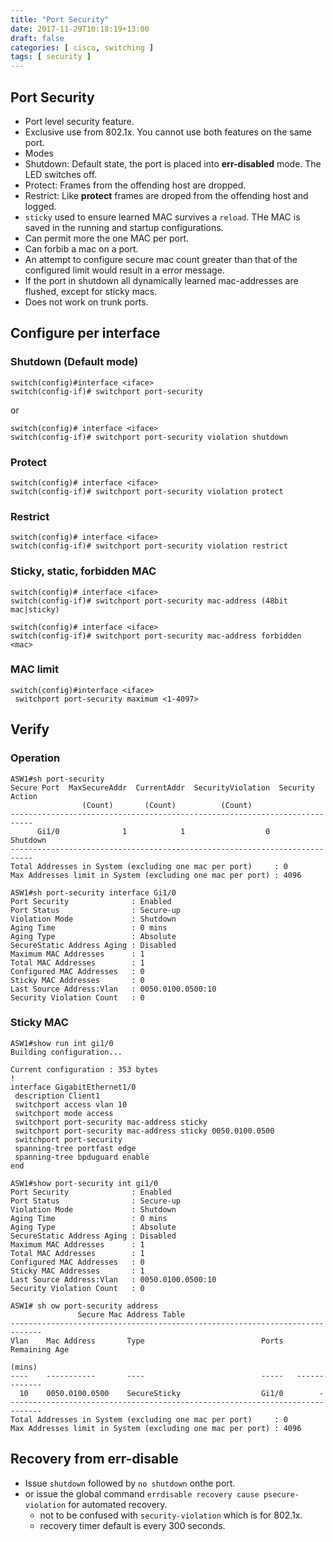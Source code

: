```yaml
---
title: "Port Security"
date: 2017-11-29T10:18:19+13:00
draft: false
categories: [ cisco, switching ]
tags: [ security ]
---
```


## Port Security
* Port level security feature.
* Exclusive use from 802.1x.  You cannot use both features on the same port.
* Modes
 * Shutdown: Default state, the port is placed into **err-disabled** mode.  The LED switches off.
  * Protect: Frames from the offending host are dropped.
  * Restrict: Like **protect** frames are droped from the offending host and logged.
* `sticky` used to ensure learned MAC survives a `reload`.  THe MAC is saved in the running and startup configurations.
* Can permit more the one MAC per port.
* Can forbib a mac on a port.
* An attempt to configure secure mac count greater than that of the configured limit would result in a error message.
* If the port in shutdown all dynamically learned mac-addresses are flushed, except for sticky macs.
* Does not work on trunk ports.

## Configure per interface
### Shutdown (Default mode)
```
switch(config)#interface <iface>
switch(config-if)# switchport port-security
``` 

or

```
switch(config)# interface <iface>
switch(config-if)# switchport port-security violation shutdown
```

### Protect
```
switch(config)# interface <iface>
switch(config-if)# switchport port-security violation protect
``` 

### Restrict
```
switch(config)# interface <iface>
switch(config-if)# switchport port-security violation restrict
``` 

### Sticky, static, forbidden MAC
```
switch(config)# interface <iface>
switch(config-if)# switchport port-security mac-address (48bit mac|sticky)
``` 

```
switch(config)# interface <iface>
switch(config-if)# switchport port-security mac-address forbidden <mac>
``` 

### MAC limit
```
switch(config)#interface <iface>
 switchport port-security maximum <1-4097>
```

## Verify
### Operation
```
ASW1#sh port-security                
Secure Port  MaxSecureAddr  CurrentAddr  SecurityViolation  Security Action
                (Count)       (Count)          (Count)
---------------------------------------------------------------------------
      Gi1/0              1            1                  0         Shutdown
---------------------------------------------------------------------------
Total Addresses in System (excluding one mac per port)     : 0
Max Addresses limit in System (excluding one mac per port) : 4096

ASW1#sh port-security interface Gi1/0
Port Security              : Enabled
Port Status                : Secure-up
Violation Mode             : Shutdown
Aging Time                 : 0 mins
Aging Type                 : Absolute
SecureStatic Address Aging : Disabled
Maximum MAC Addresses      : 1
Total MAC Addresses        : 1
Configured MAC Addresses   : 0
Sticky MAC Addresses       : 0
Last Source Address:Vlan   : 0050.0100.0500:10
Security Violation Count   : 0
```

### Sticky MAC
```
ASW1#show run int gi1/0
Building configuration...

Current configuration : 353 bytes
!
interface GigabitEthernet1/0
 description Client1
 switchport access vlan 10
 switchport mode access
 switchport port-security mac-address sticky
 switchport port-security mac-address sticky 0050.0100.0500
 switchport port-security
 spanning-tree portfast edge
 spanning-tree bpduguard enable
end

ASW1#show port-security int gi1/0
Port Security              : Enabled
Port Status                : Secure-up
Violation Mode             : Shutdown
Aging Time                 : 0 mins
Aging Type                 : Absolute
SecureStatic Address Aging : Disabled
Maximum MAC Addresses      : 1
Total MAC Addresses        : 1
Configured MAC Addresses   : 0
Sticky MAC Addresses       : 1
Last Source Address:Vlan   : 0050.0100.0500:10
Security Violation Count   : 0

ASW1# sh ow port-security address
               Secure Mac Address Table
-----------------------------------------------------------------------------
Vlan    Mac Address       Type                          Ports   Remaining Age
                                                                   (mins)    
----    -----------       ----                          -----   -------------
  10    0050.0100.0500    SecureSticky                  Gi1/0        -
-----------------------------------------------------------------------------
Total Addresses in System (excluding one mac per port)     : 0
Max Addresses limit in System (excluding one mac per port) : 4096
```

## Recovery from err-disable
* Issue `shutdown` followed by `no shutdown` onthe port.
* or issue the global command `errdisable recovery cause psecure-violation` for automated recovery.
  * not to be confused with `security-violation` which is for 802.1x.
  * recovery timer default is every 300 seconds.